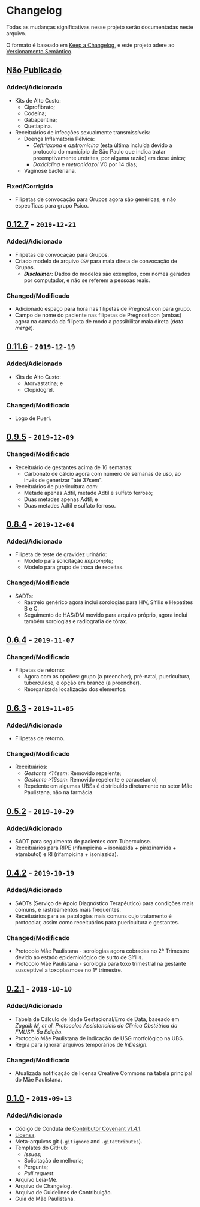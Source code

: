 # Changelog
Todas as mudanças significativas nesse projeto serão documentadas neste arquivo.

O formato é baseado em [Keep a Changelog](https://keepachangelog.com/en/1.0.0/), e este projeto adere ao [Versionamento Semântico](https://semver.org/spec/v2.0.0.html).

## [Não Publicado][Unreleased]

### Added/Adicionado
* Kits de Alto Custo:
  - Ciprofibrato;
  - Codeína;
  - Gabapentina;
  - Quetiapina.
* Receituários de infecções sexualmente transmissíveis:
  - Doença Inflamatória Pélvica:
    - *Ceftriaxona* e *azitromicina* (esta última incluída devido a protocolo do município de São Paulo que indica tratar preemptivamente uretrites, por alguma razão) em dose única;
    - *Doxiciclina* e *metronidazol* VO por 14 dias;
  - Vaginose bacteriana.

### Fixed/Corrigido
* Filipetas de convocação para Grupos agora são genéricas, e não específicas para grupo Psico.

## [0.12.7] - `2019-12-21`

### Added/Adicionado
* Filipetas de convocação para Grupos.
* Criado modelo de arquivo `CSV` para mala direta de convocação de Grupos.
  - ***Disclaimer:*** Dados do modelos são exemplos, com nomes gerados por computador, e não se referem a pessoas reais.

### Changed/Modificado
* Adicionado espaço para hora nas filipetas de Pregnosticon para grupo.
* Campo de nome do paciente nas filipetas de Pregnosticon (ambas) agora na camada da filipeta de modo a possibilitar mala direta (*data merge*).

## [0.11.6] - `2019-12-19`

### Added/Adicionado
* Kits de Alto Custo:
  - Atorvastatina; e
  - Clopidogrel.

### Changed/Modificado
* Logo de Pueri.

## [0.9.5] - `2019-12-09`

### Changed/Modificado
* Receituário de gestantes acima de 16 semanas:
  - Carbonato de cálcio agora com número de semanas de uso, ao invés de generizar "até 37sem".
* Receituários de puericultura com:
  - Metade apenas Adtil, metade Adtil e sulfato ferroso;
  - Duas metades apenas Adtil; e
  - Duas metades Adtil e sulfato ferroso.

## [0.8.4] - `2019-12-04`

### Added/Adicionado
* Filipeta de teste de gravidez urinário:
  - Modelo para solicitação *impromptu*;
  - Modelo para grupo de troca de receitas.

### Changed/Modificado
* SADTs:
  - Rastreio genérico agora inclui sorologias para HIV, Sífilis e Hepatites B e C.
  - Seguimento de HAS/DM movido para arquivo próprio, agora inclui também sorologias e radiografia de tórax.

## [0.6.4] - `2019-11-07`

### Changed/Modificado
* Filipetas de retorno:
  - Agora com as opções: grupo (a preencher), pré-natal, puericultura, tuberculose, e opção em branco (a preencher).
  - Reorganizada localização dos elementos.

## [0.6.3] - `2019-11-05`

### Added/Adicionado
* Filipetas de retorno.

### Changed/Modificado
* Receituários:
  - *Gestante &lt;14sem*: Removido repelente;
  - *Gestante &gt;16sem*: Removido repelente e paracetamol;
  - Repelente em algumas UBSs é distribuído diretamente no setor Mãe Paulistana, não na farmácia.

## [0.5.2] - `2019-10-29`

### Added/Adicionado
* SADT para seguimento de pacientes com Tuberculose.
* Receituários para RIPE (rifampicina + isoniazida + pirazinamida + etambutol) e RI (rifampicina + isoniazida).

## [0.4.2] - `2019-10-19`

### Added/Adicionado
* SADTs (Serviço de Apoio Diagnóstico Terapêutico) para condições mais comuns, e rastreamentos mais frequentes.
* Receituários para as patologias mais comuns cujo tratamento é protocolar, assim como receituários para puericultura e gestantes.

### Changed/Modificado
* Protocolo Mãe Paulistana - sorologias agora cobradas no 2º Trimestre devido ao estado epidemiológico de surto de Sífilis.
* Protocolo Mãe Paulistana - sorologia para toxo trimestral na gestante susceptível a toxoplasmose no 1º trimestre.

## [0.2.1] - `2019-10-10`

### Added/Adicionado
* Tabela de Cálculo de Idade Gestacional/Erro de Data, baseado em *Zugaib M, et al. Protocolos Assistenciais da Clínica Obstétrica da FMUSP. 5a Edição.*
* Protocolo Mãe Paulistana de indicação de USG morfológico na UBS.
* Regra para ignorar arquivos temporários de *InDesign*.

### Changed/Modificado
* Atualizada notificação de licensa Creative Commons na tabela principal do Mãe Paulistana.

## [0.1.0] - `2019-09-13`

### Added/Adicionado
* Código de Conduta de [Contributor Covenant v1.4.1](https://www.contributor-covenant.org/).
* [Licensa](LICENSE.md).
* Meta-arquivos git (`.gitignore` and `.gitattributes`).
* Templates do GitHub:
  - *Issues*;
  - Solicitação de melhoria;
  - Pergunta;
  - *Pull request*.
* Arquivo Leia-Me.
* Arquivo de Changelog.
* Arquivo de Guidelines de Contribuição.
* Guia do Mãe Paulistana.

[Unreleased]: https://github.com/Nereare/guias-ubs/compare/v0.12.7...HEAD
[0.12.7]: https://github.com/Nereare/guias-ubs/compare/v0.11.6...v0.12.7
[0.11.6]: https://github.com/Nereare/guias-ubs/compare/v0.9.5...v0.11.6
[0.9.5]: https://github.com/Nereare/guias-ubs/compare/v0.8.4...v0.9.5
[0.8.4]: https://github.com/Nereare/guias-ubs/compare/v0.6.4...v0.8.4
[0.6.4]: https://github.com/Nereare/guias-ubs/compare/v0.6.3...v0.6.4
[0.6.3]: https://github.com/Nereare/guias-ubs/compare/v0.5.2...v0.6.3
[0.5.2]: https://github.com/Nereare/guias-ubs/compare/v0.4.2...v0.5.2
[0.4.2]: https://github.com/Nereare/guias-ubs/compare/v0.2.1...v0.4.2
[0.2.1]: https://github.com/Nereare/guias-ubs/compare/v0.1.0...v0.2.1
[0.1.0]: https://github.com/Nereare/guias-ubs/releases/tag/v0.0.1
